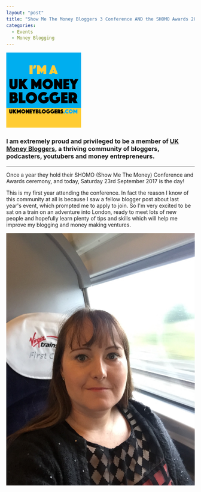 ```yaml
---
layout: "post"
title: "Show Me The Money Bloggers 3 Conference AND the SHOMO Awards 2017!"
categories:
  - Events
  - Money Blogging
---
```

![UK Money Bloggers logo](/i/UK-Money-Bloggers-Logo.png)

### I am extremely proud and privileged to be a member of <a href="https://ukmoneybloggers.com" target="_blank">UK Money Bloggers</a>, a thriving community of bloggers, podcasters, youtubers and money entrepreneurs.

***  

Once a year they hold their SHOMO (Show Me The Money) Conference and Awards ceremony, and today, Saturday 23rd September 2017 is the day!

This is my first year attending the conference. In fact the reason I know of this community at all is because I saw a fellow blogger post about last year's event, which prompted me to apply to join. So I'm very excited to be sat on a train on an adventure into London, ready to meet lots of new people and hopefully learn plenty of tips and skills which will help me improve my blogging and money making ventures.

![Corinna on train to London](/i/20170923-On-Train-To-London.png)











     




